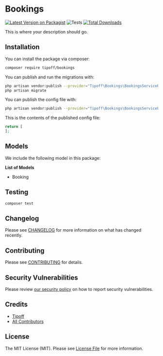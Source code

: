 # Bookings

[![Latest Version on Packagist](https://img.shields.io/packagist/v/tipoff/bookings.svg?style=flat-square)](https://packagist.org/packages/tipoff/bookings)
![Tests](https://github.com/tipoff/bookings/workflows/Tests/badge.svg)
[![Total Downloads](https://img.shields.io/packagist/dt/tipoff/bookings.svg?style=flat-square)](https://packagist.org/packages/tipoff/bookings)

This is where your description should go.

## Installation

You can install the package via composer:

```bash
composer require tipoff/bookings
```

You can publish and run the migrations with:

```bash
php artisan vendor:publish --provider="Tipoff\Bookings\BookingsServiceProvider" --tag="migrations"
php artisan migrate
```

You can publish the config file with:
```bash
php artisan vendor:publish --provider="Tipoff\Bookings\BookingsServiceProvider" --tag="config"
```

This is the contents of the published config file:

```php
return [
];
```

## Models

We include the following model in this package:

**List of Models**

- Booking

## Testing

```bash
composer test
```

## Changelog

Please see [CHANGELOG](CHANGELOG.md) for more information on what has changed recently.

## Contributing

Please see [CONTRIBUTING](.github/CONTRIBUTING.md) for details.

## Security Vulnerabilities

Please review [our security policy](../../security/policy) on how to report security vulnerabilities.

## Credits

- [Tipoff](https://github.com/tipoff)
- [All Contributors](../../contributors)

## License

The MIT License (MIT). Please see [License File](LICENSE.md) for more information.
